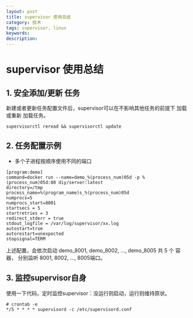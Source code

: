 ```yaml
---
layout: post
title: supervisor 使用总结
category: 技术
tags: supervisor, linux
keywords: 
description: 
---
```


# supervisor 使用总结

## 1. 安全添加/更新 任务
新建或者更新任务配置文件后，supervisor可以在不影响其他任务的前提下 加载或重新 加载任务。
```
supervisorctl reread && supervisorctl update
```
## 2. 任务配置示例

- 多个子进程按顺序使用不同的端口
```
[program:demo]
command=docker run --name=demo_%(process_num)05d -p %(process_num)05d:80 diy/server:latest
directory=/tmp
process_name=%(program_name)s_%(process_num)05d
numprocs=5
numprocs_start=8001
startsecs = 5
startretries = 3
redirect_stderr = true
stdout_logfile = /var/log/supervisor/xx.log
autostart=true
autorestart=unexpected
stopsignal=TERM
```

上述配置，会依次启动 demo_8001, demo_8002, ..., demo_8005 共 5 个 容器， 分别监听 8001, 8002, ..., 8005端口。

## 3. 监控supervisor自身

使用一下代码，定时监控supervisor：没运行则启动，运行则维持原状。

```
# crontab -e
*/5 * * * * supervisord -c /etc/supervisord.conf
```
